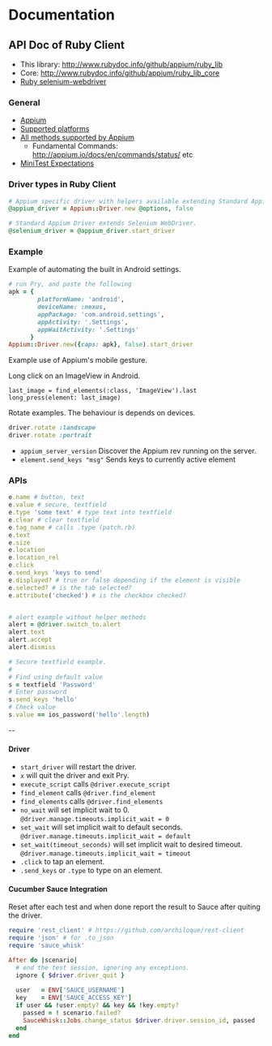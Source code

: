 # Documentation
## API Doc of Ruby Client
- This library: http://www.rubydoc.info/github/appium/ruby_lib
- Core: http://www.rubydoc.info/github/appium/ruby_lib_core
- [Ruby selenium-webdriver](https://github.com/SeleniumHQ/selenium/wiki/Ruby-Bindings)

### General
- [Appium](https://github.com/appium/appium/blob/master/README.md)
- [Supported platforms](https://github.com/appium/appium/blob/master/docs/en/about-appium/platform-support.md)
- [All methods supported by Appium](https://github.com/appium/appium-base-driver/blob/master/docs/mjsonwp/protocol-methods.md)
    - Fundamental Commands: http://appium.io/docs/en/commands/status/ etc
- [MiniTest Expectations](http://docs.seattlerb.org/minitest/Minitest/Expectations.html)

### Driver types in Ruby Client

```ruby
# Appium specific driver with helpers available extending Standard Appium Driver.
@appium_driver = Appium::Driver.new @options, false

# Standard Appium Driver extends Selenium WebDriver.
@selenium_driver = @appium_driver.start_driver
```

### Example

Example of automating the built in Android settings.

```ruby
# run Pry, and paste the following
apk = { 
        platformName: 'android',
        deviceName: :nexus,
        appPackage: 'com.android.settings',
        appActivity: '.Settings',
        appWaitActivity: '.Settings'
      }
Appium::Driver.new({caps: apk}, false).start_driver
```

Example use of Appium's mobile gesture.


Long click on an ImageView in Android.

```
last_image = find_elements(:class, 'ImageView').last
long_press(element: last_image)
```

Rotate examples. The behaviour is depends on devices.

```ruby
driver.rotate :landscape
driver.rotate :portrait
```

- `appium_server_version` Discover the Appium rev running on the server.
- `element.send_keys "msg"` Sends keys to currently active element


### APIs

```ruby
e.name # button, text
e.value # secure, textfield
e.type 'some text' # type text into textfield
e.clear # clear textfield
e.tag_name # calls .type (patch.rb)
e.text
e.size
e.location
e.location_rel
e.click
e.send_keys 'keys to send'
e.displayed? # true or false depending if the element is visible
e.selected? # is the tab selected?
e.attribute('checked') # is the checkbox checked?


# alert example without helper methods
alert = @driver.switch_to.alert
alert.text
alert.accept
alert.dismiss

# Secure textfield example.
#
# Find using default value
s = textfield 'Password'
# Enter password
s.send_keys 'hello'
# Check value
s.value == ios_password('hello'.length)
```

--

#### Driver
- `start_driver` will restart the driver.
- `x` will quit the driver and exit Pry.
- `execute_script` calls `@driver.execute_script`
- `find_element` calls `@driver.find_element`
- `find_elements` calls `@driver.find_elements`
- `no_wait` will set implicit wait to 0. `@driver.manage.timeouts.implicit_wait = 0`
- `set_wait` will set implicit wait to default seconds. `@driver.manage.timeouts.implicit_wait = default`
- `set_wait(timeout_seconds)` will set implicit wait to desired timeout. `@driver.manage.timeouts.implicit_wait = timeout`
- `.click` to tap an element.
- `.send_keys` or `.type` to type on an element.

#### Cucumber Sauce Integration

Reset after each test and when done report the result to Sauce after quiting the driver.

```ruby
require 'rest_client' # https://github.com/archiloque/rest-client
require 'json' # for .to_json
require 'sauce_whisk'

After do |scenario|
  # end the test session, ignoring any exceptions.
  ignore { $driver.driver_quit }
  
  user   = ENV['SAUCE_USERNAME']
  key    = ENV['SAUCE_ACCESS_KEY']
  if user && !user.empty? && key && !key.empty?
    passed = ! scenario.failed?
    SauceWhisk::Jobs.change_status $driver.driver.session_id, passed
  end
end
```

